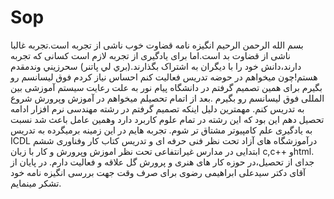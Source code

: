 # Sop
<!doctype html>
<html lang="en">
<head>
    <meta charset="UTF-8">
    <meta name="viewport"
          content="width=device-width, user-scalable=no, initial-scale=1.0, maximum-scale=1.0, minimum-scale=1.0">
    <meta http-equiv="X-UA-Compatible" content="ie=edge">
    <title>SOP</title>
    <link rel="stylesheet" href="style.css">

</head>
<body>
<div>
    <span>بسم الله الرحمن الرحیم</span>
    <span>انگيزه نامه</span>
    <span>قضاوت خوب ناشی از تجربه است.تجربه غالبا ناشی از قضاوت بد است.اما برای یادگیری از تجربه لازم است کسانی که تجربه دارند،دانش خود را با ديگران به اشتراک بگذارند.(بري لي پاتنر)</span>
    <span>سحرزيني وندمقدم هستم!چون میخواهم در حوضه تدریس فعالیت کنم احساس نیاز کردم فوق لیسانسم رو بگیرم برای همین تصمیم گرفتم در دانشگاه پیام نور به علت رعایت سیستم آموزشی بین المللی فوق لیسانسم رو بگیرم .بعد از اتمام تحصیلم میخواهم در آموزش وپرورش شروع به تدریس کنم.
         مهمترین دلیل اینکه تصمیم گرفتم در رشته مهندسی نرم افزار ادامه تحصیل دهم این بود که این رشته در تمام علوم کاربرد دارد وهمین عامل باعث شد نسبت به یادگیری علم کامپیوتر مشتاق تر شوم.</span>
    <span> تجربه هایم در این زمینه برمیگرده به تدریس ICDL درآموزشگاه های آزاد تحت نظر فنی حرفه ای و تدریس کتاب کار وفناوری ششم ابتدایی در مدارس غیرانتفاعی تحت نظر اموزش وپرورش و کار با زبان c,c++ وhtml. </span>
    <span>جدای از تحصیل،در حوزه کار های هنری و پرورش گل علاقه و فعالیت دارم.</span>
    <span>در پایان از آقای دکتر سیدعلی ابراهیمی رضوی برای صرف وقت جهت بررسی انگیزه نامه خود تشکر مینمایم.</span>

</div>
</body>
</html>
